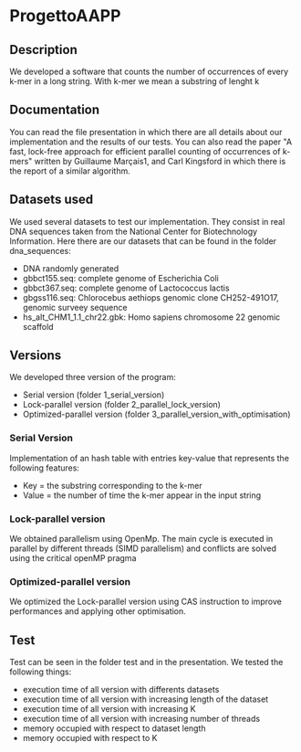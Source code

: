 # ProgettoAAPP

## Description
We developed a software that counts the number of occurrences of every k-mer in a long string. With k-mer we mean a substring of 
lenght k

## Documentation
You can read the file presentation in which there are all details about our implementation and the results of our tests.
You can also read the paper "A fast, lock-free approach for efficient parallel counting of occurrences of k-mers" written by
Guillaume Marçais1, and Carl Kingsford  in which there is the report of a similar algorithm.

## Datasets used
We used several datasets to test our implementation. They consist in real DNA sequences taken from the National Center for Biotechnology Information. Here there are our datasets that can be found in the folder dna_sequences:
* DNA randomly generated
* gbbct155.seq: complete genome of Escherichia Coli
* gbbct367.seq: complete genome of Lactococcus lactis
* gbgss116.seq: Chlorocebus aethiops genomic clone CH252-491O17, genomic surveey sequence
* hs_alt_CHM1_1.1_chr22.gbk: Homo sapiens chromosome 22 genomic scaffold


## Versions
We developed three version of the program:
* Serial version (folder 1_serial_version)
* Lock-parallel version (folder 2_parallel_lock_version)
* Optimized-parallel version (folder 3_parallel_version_with_optimisation)

### Serial Version
Implementation of an hash table with entries key-value that represents the following features:
* Key = the substring corresponding to the k-mer
* Value = the number of time the k-mer appear in the input string

### Lock-parallel version
We obtained parallelism using OpenMp. The main cycle is executed in parallel by different threads (SIMD parallelism)
and conflicts are solved using the critical openMP pragma

### Optimized-parallel version
We optimized the Lock-parallel version using CAS instruction to improve performances and applying other optimisation.

## Test
Test can be seen in the folder test and in the presentation. We tested the following things:
* execution time of all version with differents datasets
* execution time of all version with increasing length of the dataset
* execution time of all version with increasing K
* execution time of all version with increasing number of threads
* memory occupied with respect to dataset length
* memory occupied with respect to K
